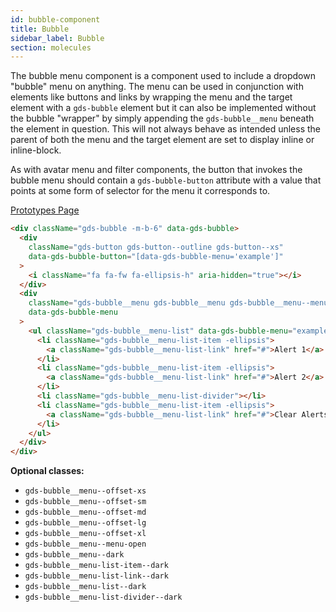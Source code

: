 ```yaml
---
id: bubble-component
title: Bubble
sidebar_label: Bubble
section: molecules
---
```


The bubble menu component is a component used to include a dropdown "bubble" menu on anything. The menu can be used in conjunction with elements like buttons and links by wrapping the menu and the target element with a `gds-bubble` element but it can also be implemented without the bubble "wrapper" by simply appending the `gds-bubble__menu` beneath the element in question. This will not always behave as intended unless the parent of both the menu and the target element are set to display inline or inline-block.

As with avatar menu and filter components, the button that invokes the bubble menu should contain a `gds-bubble-button` attribute with a value that points at some form of selector for the menu it corresponds to.

<p style="margin-bottom: 0.8em">
    <a href="https://ds.gumgum.com/stable/index.html#gds-bubble" target="_blank">Prototypes Page</a>
</p>

```html
<div className="gds-bubble -m-b-6" data-gds-bubble>
  <div
    className="gds-button gds-button--outline gds-button--xs"
    data-gds-bubble-button="[data-gds-bubble-menu='example']"
  >
    <i className="fa fa-fw fa-ellipsis-h" aria-hidden="true"></i>
  </div>
  <div
    className="gds-bubble__menu gds-bubble__menu gds-bubble__menu--menu-open  gds-bubble__menu--offset-sm"
    data-gds-bubble-menu
  >
    <ul className="gds-bubble__menu-list" data-gds-bubble-menu="example">
      <li className="gds-bubble__menu-list-item -ellipsis">
        <a className="gds-bubble__menu-list-link" href="#">Alert 1</a>
      </li>
      <li className="gds-bubble__menu-list-item -ellipsis">
        <a className="gds-bubble__menu-list-link" href="#">Alert 2</a>
      </li>
      <li className="gds-bubble__menu-list-divider"></li>
      <li className="gds-bubble__menu-list-item -ellipsis">
        <a className="gds-bubble__menu-list-link" href="#">Clear Alerts</a>
      </li>
    </ul>
  </div>
</div>
```

**Optional classes:**

- `gds-bubble__menu--offset-xs`
- `gds-bubble__menu--offset-sm`
- `gds-bubble__menu--offset-md`
- `gds-bubble__menu--offset-lg`
- `gds-bubble__menu--offset-xl`
- `gds-bubble__menu--menu-open`
- `gds-bubble__menu--dark`
- `gds-bubble__menu-list-item--dark`
- `gds-bubble__menu-list-link--dark`
- `gds-bubble__menu-list--dark`
- `gds-bubble__menu-list-divider--dark`
